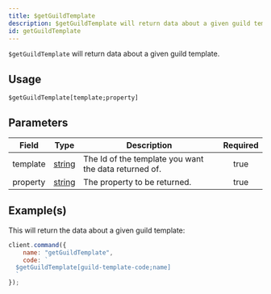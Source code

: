 ```yaml
---
title: $getGuildTemplate
description: $getGuildTemplate will return data about a given guild template.
id: getGuildTemplate
---
```


`$getGuildTemplate` will return data about a given guild template.

## Usage

```aoi
$getGuildTemplate[template;property]
```

## Parameters

| Field    | Type                                                                                              | Description                                           | Required |
| -------- | ------------------------------------------------------------------------------------------------- | ----------------------------------------------------- | :------: |
| template | [string](https://developer.mozilla.org/en-US/docs/Web/JavaScript/Reference/Global_Objects/Number) | The Id of the template you want the data returned of. |   true   |
| property | [string](https://developer.mozilla.org/en-US/docs/Web/JavaScript/Reference/Global_Objects/Number) | The property to be returned.                          |   true   |

## Example(s)

This will return the data about a given guild template:

```javascript
client.command({
    name: "getGuildTemplate",
    code: `
  $getGuildTemplate[guild-template-code;name]
  `
});
```

